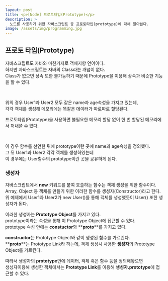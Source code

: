 ```yaml
---
layout: post
title: <p>[Node] 프로토타입(Prototype)</p>
description: >
  노드를 사용하기 위한 자바스크립트 중 프로토타입(prototype)에 대해 알아본다.
image: /assets/img/programming.jpg
---
```

<head>
  <link rel="stylesheet" type="text/css" href="../../assets/css/obsidian.css" />
</head>

<h2>프로토 타입(Prototype)</h2>

자바스크립트도 자바와 마찬가지로 객체지향 언어이다. <br>
하지만 자바스크립트는 자바의 Class라는 개념이 없다. <br>
Class가 없으면 상속 또한 불가능하기 때문에 Prototype을 이용해 상속과 비슷한 기능을 할 수 있다.

<br>
<script src="https://gist.github.com/po9357/df8f6fc49e06a538a8f1cb3b371bfa03.js"></script>

위의 경우 User1과 User2 모두 같은 name과 age속성을 가지고 있는데, <br>
각각 객체를 생성해 메모리에는 똑같은 데이터가 따로따로 할당된다.

프로토타입(Prototype)을 사용하면 불필요한 메모리 할당 없이 한 번 할당된 메모리에서 꺼내쓸 수 있다.

<br>
<script src="https://gist.github.com/po9357/b6f6b7d60157db4500b5310702cf44a5.js"></script>

이 경우 함수를 선언한 뒤에 prototype이란 곳에 name과 age속성을 정의했다.<br>
그 뒤 User1과 User2 각각 객체를 생성하였는데<br> 
이 경우에는 User함수의 prototype이란 곳을 공유하게 된다.<br>

### 생성자

자바스크립트에서 **new** 키워드를 붙여 호출하는 함수는 객체 생성을 위한 함수이다.<br>
Array, Object 등 객체를 만들기 위한 이러한 함수를 생성자(Constructor)라고 한다.<br>
위 예제에서 User1과 User2가 new User()를 통해 객체를 생성했듯이 User() 또한 생성자가 된다.

이러한 생성자는 **Prototype Object**를 가지고 있다.<br>
prototype이라는 속성을 통해 이 Prototype Object에 접근할 수 있다.<br>
prototype 속성 안에는 **constuctor**와 **__proto__**를 가지고 있다. 

**constructor**는 Prototype Object와 같이 생성된 함수를 가르킨다.<br>
**__proto__**는 Prototype Link라 하는데, 객체 생성시 사용한 **생성자**의 Prototype Object를 가르킨다. 

따라서 생성자의 **prototype**안에 데이터, 객체 혹은 함수 등을 정의해놓으면 <br>
생성자이용해 생성한 객체에서는 **Prototype Link**를 이용해 **생성자.prototype**에 접근할 수 있다.